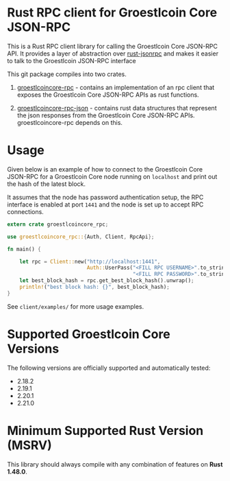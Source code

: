 # Rust RPC client for Groestlcoin Core JSON-RPC

This is a Rust RPC client library for calling the Groestlcoin Core JSON-RPC API. It provides a layer of abstraction over
[rust-jsonrpc](https://github.com/apoelstra/rust-jsonrpc) and makes it easier to talk to the Groestlcoin JSON-RPC interface

This git package compiles into two crates.
1. [groestlcoincore-rpc](https://crates.io/crates/groestlcoincore-rpc) - contains an implementation of an rpc client that exposes
the Groestlcoin Core JSON-RPC APIs as rust functions.

2. [groestlcoincore-rpc-json](https://crates.io/crates/groestlcoincore-rpc-json) -  contains rust data structures that represent
the json responses from the Groestlcoin Core JSON-RPC APIs. groestlcoincore-rpc depends on this.

# Usage
Given below is an example of how to connect to the Groestlcoin Core JSON-RPC for a Groestlcoin Core node running on `localhost`
and print out the hash of the latest block.

It assumes that the node has password authentication setup, the RPC interface is enabled at port `1441` and the node
is set up to accept RPC connections.

```rust
extern crate groestlcoincore_rpc;

use groestlcoincore_rpc::{Auth, Client, RpcApi};

fn main() {

    let rpc = Client::new("http://localhost:1441",
                          Auth::UserPass("<FILL RPC USERNAME>".to_string(),
                                         "<FILL RPC PASSWORD>".to_string())).unwrap();
    let best_block_hash = rpc.get_best_block_hash().unwrap();
    println!("best block hash: {}", best_block_hash);
}
```

See `client/examples/` for more usage examples.

# Supported Groestlcoin Core Versions
The following versions are officially supported and automatically tested:
* 2.18.2
* 2.19.1
* 2.20.1
* 2.21.0

# Minimum Supported Rust Version (MSRV)
This library should always compile with any combination of features on **Rust 1.48.0**.
